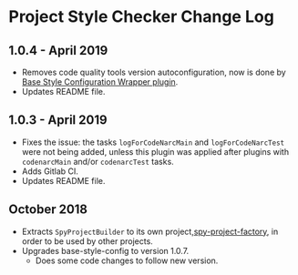 # Project Style Checker Change Log

## 1.0.4 - April 2019

* Removes code quality tools version autoconfiguration, now is done by [Base Style Configuration Wrapper plugin](https://github.com/gmullerb/base-style-config-wrapper).
* Updates README file.

## 1.0.3 - April 2019

* Fixes the issue: the tasks `logForCodeNarcMain` and `logForCodeNarcTest` were not being added, unless this plugin was applied after plugins with `codenarcMain` and/or `codenarcTest` tasks.
* Adds Gitlab CI.
* Updates README file.

## October 2018

* Extracts `SpyProjectBuilder` to its own project,[spy-project-factory](https://github.com/gmullerb/spy-project-factory), in order to be used by other projects.
* Upgrades base-style-config to version 1.0.7.
  * Does some code changes to follow new version.
